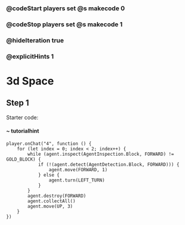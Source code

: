 ### @codeStart players set @s makecode 0
### @codeStop players set @s makecode 1

### @hideIteration true 
### @explicitHints 1


# 3d Space

## Step 1
Starter code:

#### ~ tutorialhint

```template
player.onChat("4", function () {
    for (let index = 0; index < 2; index++) {
        while (agent.inspect(AgentInspection.Block, FORWARD) != GOLD_BLOCK) {
            if (!(agent.detect(AgentDetection.Block, FORWARD))) {
                agent.move(FORWARD, 1)
            } else {
                agent.turn(LEFT_TURN)
            }
        }
        agent.destroy(FORWARD)
        agent.collectAll()
        agent.move(UP, 3)
    }
})

``` 
